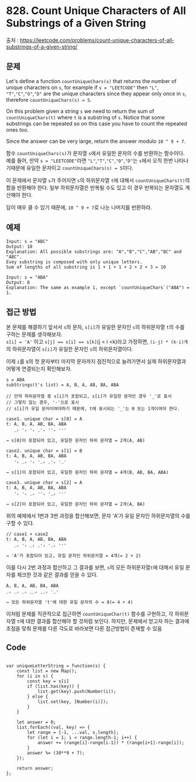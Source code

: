 # 828. Count Unique Characters of All Substrings of a Given String
출처 : https://leetcode.com/problems/count-unique-characters-of-all-substrings-of-a-given-string/

## 문제 

Let's define a function  `countUniqueChars(s)` that returns the number of unique characters on  `s`, for example if  `s = "LEETCODE"` then  `"L"`,  `"T"`,`"C"`,`"O"`,`"D"`  are the unique characters since they appear only once in  `s`, therefore `countUniqueChars(s) = 5`.  
  
On this problem given a string  `s`  we need to return the sum of `countUniqueChars(t)` where  `t`  is a substring of  `s`. Notice that some substrings can be repeated so on this case you have to count the repeated ones too.

Since the answer can be very large, return the answer modulo `10 ^ 9 + 7`.

함수 `countUniqueChars(s)`가 문자열 `s`에서 유일한 문자의 수를 반환하는 함수이다. 예를 들어, 만약 `s = "LEETCODE"`라면 `"L"`,`"T"`,`"C"`,`"O"`,`"D"`는 `s`에서 오직 한번 나타나기때문에 유일한 문자이고 `countUniqueChars(s) = 5`이다.

이 문제에서 문자열 `s`가 주어지면 `s`의 하위문자열 `t`에 대해서 `countUniqueChars(t)`의 합을 반환해야 한다. 일부 하위문자열은 반복될 수도 있고 이 경우 반복되는 문자열도 계산해야 한다.

답이 매우 클 수 있기 때문에,  `10 ^ 9 + 7`로 나눈 나머지를 반환하라.

## 예제
```
Input: s = "ABC"
Output: 10
Explanation: All possible substrings are: "A","B","C","AB","BC" and "ABC".
Evey substring is composed with only unique letters.
Sum of lengths of all substring is 1 + 1 + 1 + 2 + 2 + 3 = 10
```
```
Input: s = "ABA"
Output: 8
Explanation: The same as example 1, except `countUniqueChars`("ABA") = 1.
```

## 접근 방법

본 문제를 해결하기 앞서서 `s`의 문자, `s[i]`가 유일한 문자인 `s`의 하위문자열 `t`의 수를 구하는 문제를 생각해보자.</br>
`s[i] = 'A'` 이고  `s[j] == s[i] == s[k]`(j < i <k)라고 가정하면, `(i-j) * (k-i)개`의 하위문자열이 `s[i]`가 유일한 문자인 `s`의 하위문자열이다.

이제 `i`를  s의 첫 문자부터 마지막 문자까지 점진적으로 늘려가면서 실제 하위문자열과 어떻게 연결되는지 확인해보자. 
```
s = ABA
subStrings(t's list) = A, B, A, AB, BA, ABA

// 만약 하위문자열 중 s[i]가 포함되고, s[i]가 유일한 문자인 경우 '_'로 표시
// 그렇지 않는 경우, '·'으로 표시
// s[i]가 유일 문자이여야하기 때문에, t에 표시되는 '_'는 0 또는 1개이여야 한다.

case1. unique char = s[0] = A
t: A, B, A, AB, BA, ABA
   _, ·, ·, _·, ··, ···
 
→ s[0]이 포함되어 있고, 유일한 문자인 하위 문자열 = 2개(A, AB)

case2. unique char = s[1] = B
t: A, B, A, AB, BA, ABA
   ·, _, ·, ·_, _·, ·_·

→ s[1]이 포함되어 있고, 유일한 문자인 하위 문자열 = 4개(B, AB, BA, ABA)

case3. unique char = s[2] = A
t: A, B, A, AB, BA, ABA
   ·, ·, _, ··, ·_, ···

→ s[2]이 포함되어 있고, 유일한 문자인 하위 문자열 = 2개(A, BA)
```

위의 예제에서 1번과 3번 과정을 합산해보면, 문자 'A'가 유일 문자인 하위문자열의 수를 구할 수 있다.
```
// case1 + case2
t: A, B, A, AB, BA, ABA
   _, ·, _, _·, ·_, ···

→ 'A'가 포함되어 있고, 유일 문자인 하위문자열 = 4개(= 2 + 2)
```
이를 다시 2번 과정과 합산하고 그 결과를 보면, `s`의 모든 하위문자열`t`에 대해서 유일 문자를 체크한 것과 같은 결과를 얻을 수 있다.
```
A, B, A, AB, BA, ABA
_, _, _, __, __, ·_·

→ 모든 하위문자열 't'에 대한 유일 문자의 수 = 8(= 4 + 4)
```

이처럼 문제를 직관적으로 접근하면 `countUniqueChar(t)` 함수를 구현하고, 각 하위문자열 `t`에 대한 결과를 합산해야 할 것처럼 보인다. 하지만, 문제에서 얻고자 하는 결과에 초점을 맞춰 문제를 다른 각도로 바라보면 다른 접근방법이 존재할 수 있음

## Code

<pre>
<code>
var uniqueLetterString = function(s) {
    const list = new Map();
    for (i in s) {
        const key = s[i]
        if (list.has(key)) {
            list.get(key).push(Number(i));
        } else {
            list.set(key, [Number(i)]);
        }
    }
    
    let answer = 0;
    list.forEach((val, key) => {
        let range = [-1, ...val, s.length];
        for (let i = 1; i < range.length-1; i++) {
            answer += (range[i]-range[i-1]) * (range[i+1]-range[i]);
        }
        answer %= (10**9 + 7);
    });
    
    return answer;
};
</code>
</pre>
